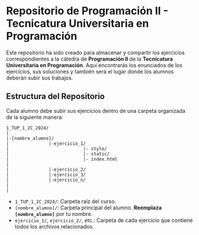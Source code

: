 # Repositorio de Programación II - Tecnicatura Universitaria en Programación

Este repositorio ha sido creado para almacenar y compartir los ejercicios correspondientes a la cátedra de **Programación II** de la **Tecnicatura Universitaria en Programación**. Aquí encontrarás los enunciados de los ejercicios, sus soluciones y también será el lugar donde los alumnos deberán subir sus trabajos.

## Estructura del Repositorio

Cada alumno debe subir sus ejercicios dentro de una carpeta organizada de la siguiente manera:

```
1_TUP_1_2C_2024/
|
|-[nombre_alumno]/
|               |-ejercicio_1/
|                            |- style/
|                            |- static/
|                            |- index.html
|
|               |-ejercicio_2/
|               |-ejercicio_3/
|               |-ejercicio_n/               
|
|
```

- `1_TUP_1_2C_2024/`: Carpeta raíz del curso.
- `[nombre_alumno]/`: Carpeta principal del alumno. **Reemplaza `[nombre_alumno]`** por tu nombre.
- `ejercicio_1/`, `ejercicio_2/`, etc.: Carpeta de cada ejercicio que contiene todos los archivos relacionados.
